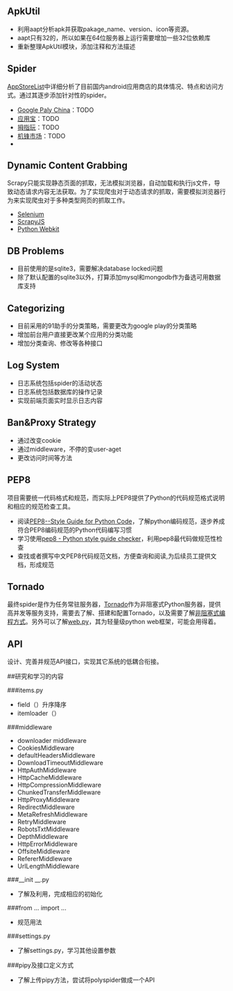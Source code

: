 ## ApkUtil
*	利用aapt分析apk并获取pakage_name、version、icon等资源。
*	aapt只有32的，所以如果在64位服务器上运行需要增加一些32位依赖库
*	重新整理ApkUtil模块，添加注释和方法描述

## Spider
[AppStoreList]中详细分析了目前国内android应用商店的具体情况、特点和访问方式。通过其逐步添加针对性的spider。

*   [Google Paly China]：TODO
*   [应用宝]：TODO
*   [拇指玩]：TODO
*   [机锋市场]：TODO
*   [360手机助手]: TODO

## Dynamic Content Grabbing
Scrapy只能实现静态页面的抓取，无法模拟浏览器，自动加载和执行js文件，导致动态请求内容无法获取。为了实现爬虫对于动态请求的抓取，需要模拟浏览器行为来实现爬虫对于多种类型网页的抓取工作。
*	[Selenium]
*	[ScrapyJS]
*	[Python Webkit]

## DB Problems
*	目前使用的是sqlite3，需要解决database locked问题
*	除了默认配置的sqlite3以外，打算添加mysql和mongodb作为备选可用数据库支持

## Categorizing
*	目前采用的91助手的分类策略，需要更改为google play的分类策略
*	增加前台用户直接更改某个应用的分类功能
*	增加分类查询、修改等各种接口

## Log System
*	日志系统包括spider的活动状态
*	日志系统包括数据库的操作记录
*	实现前端页面实时显示日志内容

## Ban&Proxy Strategy
* 	通过改变cookie
* 	通过middleware，不停的变user-aget
* 	更改访问时间等方法

## PEP8
项目需要统一代码格式和规范，而实际上PEP8提供了Python的代码规范格式说明和相应的规范检查工具。

*	阅读[PEP8--Style Guide for Python Code]，了解python编码规范，逐步养成符合PEP8编码规范的Python代码编写习惯
*	学习使用[pep8 - Python style guide checker]，利用pep8最代码做规范性检查
*	查找或者撰写中文PEP8代码规范文档，方便查询和阅读,为后续员工提供文档，形成规范

## Tornado
最终spider是作为任务常驻服务器，[Tornado]作为非阻塞式Python服务器，提供高并发等服务支持，需要去了解、搭建和配置Tornado，以及需要了解[非阻塞式编程方式]。另外可以了解[web.py]，其为轻量级python web框架，可能会用得着。

## API
设计、完善并规范API接口，实现其它系统的低耦合衔接。

##研究和学习的内容

###items.py
*	field（）升序降序
*	itemloader（）

###middleware
*	downloader middleware
*	CookiesMiddleware
*	defaultHeadersMiddleware
*	DownloadTimeoutMiddleware
*	HttpAuthMiddleware
*	HttpCacheMiddleware
*	HttpCompressionMiddleware
*	ChunkedTransferMiddleware
*	HttpProxyMiddleware
*	RedirectMiddleware
*	MetaRefreshMiddleware
*	RetryMiddleware
*	RobotsTxtMiddleware
*	DepthMiddleware
*	HttpErrorMiddleware
*	OffsiteMiddleware
*	RefererMiddleware
*	UrlLengthMiddleware

###__init __.py
* 了解及利用，完成相应的初始化

###from ... import ...
*	规范用法

###settings.py
*	了解settings.py，学习其他设置参数

###pipy及接口定义方式
*	了解上传pipy方法，尝试将polyspider做成一个API

[aapt]:https://code.google.com/p/android-apktool/
[Selenium]:http://www.seleniumhq.org/
[ScrapyJS]:	https://github.com/scrapinghub/scrapyjs
[Python Webkit]: http://www.gnu.org/software/pythonwebkit/

[非阻塞式编程方式]:http://cnodejs.org/topic/4f50dd9798766f5a610b808a
[Tornado]:http://www.tornadoweb.org/en/stable/
[AppStoreList]:https://github.com/wh1100717/PolySpider/blob/master/APP_STORE_LIST.md
[web.py]:http://webpy.org/

[小米商店]:http://app.xiaomi.com/
[天翼空间]:http://www.189store.com/soft.html
[移动应用商店]:http://mm.10086.cn/
[沃商店]:http://store.wo.com.cn/
[应用宝]:http://android.myapp.com/
[91助手]:http://apk.91.com/
[百度应用]:http://as.baidu.com/
[机锋市场]:http://apk.gfan.com/
[360手机助手]:http://zhushou.360.cn/
[智汇云应用市场]:http://app.vmall.com/
[木蚂蚁应用市场]:http://www.mumayi.com/
[安卓市场]:http://apk.hiapk.com/
[拇指玩]:http://www.muzhiwan.com/
[Google Paly China]:https://play.google.com/store

[PEP8--Style Guide for Python Code]:http://www.python.org/dev/peps/pep-0008/
[pep8 - Python style guide checker]:https://pypi.python.org/pypi/pep8

